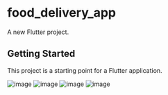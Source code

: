 # food_delivery_app

A new Flutter project.

## Getting Started

This project is a starting point for a Flutter application.

![image](https://github.com/user-attachments/assets/e27b6957-edb4-4186-9805-0b4c9d789d71)
![image](https://github.com/user-attachments/assets/4196e7ac-e956-4f08-ad12-d929373f4f34)
![image](https://github.com/user-attachments/assets/0134cef5-52a4-4b94-b383-f2c1882af120)
![image](https://github.com/user-attachments/assets/da61eff1-0cf8-44c1-94fc-49c6338d0c38)


